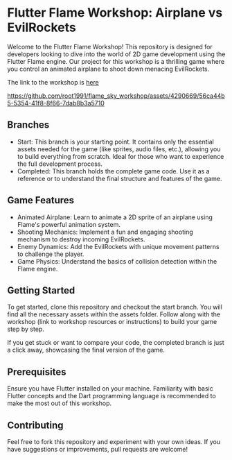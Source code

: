 # Flutter Flame Workshop: Airplane vs EvilRockets
Welcome to the Flutter Flame Workshop! This repository is designed for developers looking to dive into the world of 2D game development using the Flutter Flame engine. Our project for this workshop is a thrilling game where you control an animated airplane to shoot down menacing EvilRockets.

The link to the workshop is [here](https://www.youtube.com/playlist?list=PLkWilKNg-EkhUtbGawl1Kl_mbqdYKskI2)



https://github.com/root1991/flame_sky_workshop/assets/4290669/56ca44b5-5354-41f8-8f66-7dab8b3a5710




## Branches
- Start: This branch is your starting point. It contains only the essential assets needed for the game (like sprites, audio files, etc.), allowing you to build everything from scratch. Ideal for those who want to experience the full development process.
- Completed: This branch holds the complete game code. Use it as a reference or to understand the final structure and features of the game.

## Game Features
- Animated Airplane: Learn to animate a 2D sprite of an airplane using Flame's powerful animation system.
- Shooting Mechanics: Implement a fun and engaging shooting mechanism to destroy incoming EvilRockets.
- Enemy Dynamics: Add the EvilRockets with unique movement patterns to challenge the player.
- Game Physics: Understand the basics of collision detection within the Flame engine.

## Getting Started
To get started, clone this repository and checkout the start branch. You will find all the necessary assets within the assets folder. Follow along with the workshop (link to workshop resources or instructions) to build your game step by step.

If you get stuck or want to compare your code, the completed branch is just a click away, showcasing the final version of the game.

## Prerequisites
Ensure you have Flutter installed on your machine. Familiarity with basic Flutter concepts and the Dart programming language is recommended to make the most out of this workshop.

## Contributing
Feel free to fork this repository and experiment with your own ideas. If you have suggestions or improvements, pull requests are welcome!
